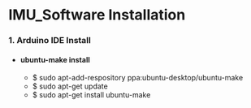 IMU_Software Installation
=========================
### 1. Arduino IDE Install
+  ####  ubuntu-make install
   - $ sudo apt-add-respository ppa:ubuntu-desktop/ubuntu-make
   - $ sudo apt-get update
   - $ sudo apt-get install ubuntu-make
